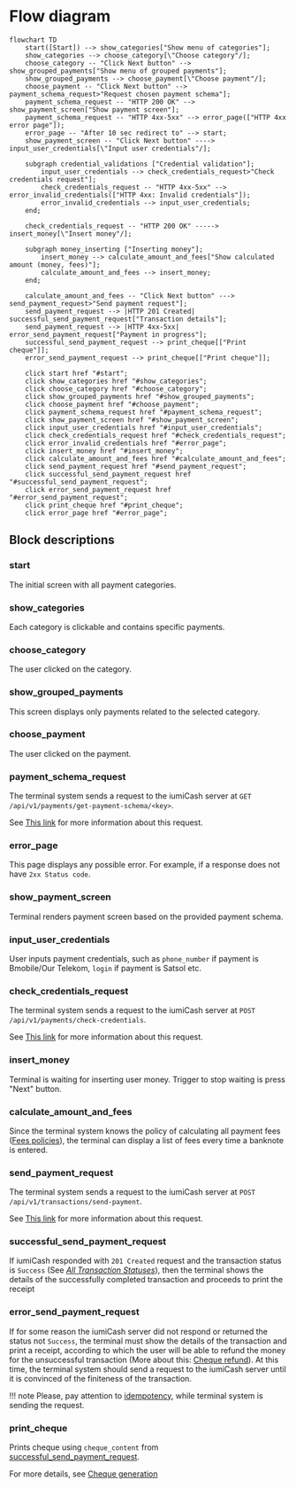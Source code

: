 # Flow diagram

```mermaid
flowchart TD
    start([Start]) --> show_categories["Show menu of categories"];
    show_categories --> choose_category[\"Choose category"/];
    choose_category -- "Click Next button" --> show_grouped_payments["Show menu of grouped payments"];
    show_grouped_payments --> choose_payment[\"Choose payment"/];
    choose_payment -- "Click Next button" --> payment_schema_request>"Request chosen payment schema"];
    payment_schema_request -- "HTTP 200 OK" --> show_payment_screen["Show payment screen"];
    payment_schema_request -- "HTTP 4xx-5xx" --> error_page(["HTTP 4xx error page"]);
    error_page -- "After 10 sec redirect to" --> start;
    show_payment_screen -- "Click Next button" ----> input_user_credentials[\"Input user credentials"/];
    
    subgraph credential_validations ["Credential validation"];
        input_user_credentials --> check_credentials_request>"Check credentials request"];
        check_credentials_request -- "HTTP 4xx-5xx" --> error_invalid_credentials(["HTTP 4xx: Invalid credentials"]);
        error_invalid_credentials --> input_user_credentials;
    end;
    
    check_credentials_request -- "HTTP 200 OK" -----> insert_money[\"Insert money"/];
    
    subgraph money_inserting ["Inserting money"];
        insert_money --> calculate_amount_and_fees["Show calculated amount (money, fees)"];
        calculate_amount_and_fees --> insert_money;
    end;
    
    calculate_amount_and_fees -- "Click Next button" ---> send_payment_request>"Send payment request"];
    send_payment_request --> |HTTP 201 Created| successful_send_payment_request["Transaction details"];
    send_payment_request --> |HTTP 4xx-5xx| error_send_payment_request["Payment in progress"];
    successful_send_payment_request --> print_cheque[["Print cheque"]];
    error_send_payment_request --> print_cheque[["Print cheque"]];

    click start href "#start";
    click show_categories href "#show_categories";
    click choose_category href "#choose_category";
    click show_grouped_payments href "#show_grouped_payments";
    click choose_payment href "#choose_payment";
    click payment_schema_request href "#payment_schema_request";
    click show_payment_screen href "#show_payment_screen";
    click input_user_credentials href "#input_user_credentials";
    click check_credentials_request href "#check_credentials_request";
    click error_invalid_credentials href "#error_page";
    click insert_money href "#insert_money";
    click calculate_amount_and_fees href "#calculate_amount_and_fees";
    click send_payment_request href "#send_payment_request";
    click successful_send_payment_request href "#successful_send_payment_request";
    click error_send_payment_request href "#error_send_payment_request";
    click print_cheque href "#print_cheque";
    click error_page href "#error_page";
```



## Block descriptions

### start

The initial screen with all payment categories.

### show_categories

Each category is clickable and contains specific payments.

### choose_category

The user clicked on the category.

### show_grouped_payments

This screen displays only payments related to the selected category.

### choose_payment

The user clicked on the payment.

### payment_schema_request

The terminal system sends a request to the iumiCash server at `GET /api/v1/payments/get-payment-schema/<key>`.

See [This link](/payments/get_payment_schema/) for more information about this request.

### error_page

This page displays any possible error. For example, if a response does not have `2xx Status code`.

### show_payment_screen

Terminal renders payment screen based on the provided payment schema.

### input_user_credentials

User inputs payment credentials, such as `phone_number` if payment is Bmobile/Our Telekom, `login` if payment is Satsol etc.

### check_credentials_request

The terminal system sends a request to the iumiCash server at `POST /api/v1/payments/check-credentials`.

See [This link](/payments/check_credentials/) for more information about this request.

### insert_money

Terminal is waiting for inserting user money. Trigger to stop waiting is press "Next" button.

### calculate_amount_and_fees

Since the terminal system knows the policy of calculating all payment fees ([Fees policies](/fees/policies)), 
the terminal can display a list of fees every time a banknote is entered.

### send_payment_request

The terminal system sends a request to the iumiCash server at `POST /api/v1/transactions/send-payment`.

See [This link](/payments/send_payment/) for more information about this request.

### successful_send_payment_request

If iumiCash responded with `201 Created` request and the transaction status is `Success` (See [*All Transaction Statuses*](/transactions/statuses)), 
then the terminal shows the details of the successfully 
completed transaction and proceeds to print the receipt

### error_send_payment_request

If for some reason the iumiCash server did not respond or returned the status not `Success`, 
the terminal must show the details of the transaction and print a receipt, 
according to which the user will be able to refund the money for the unsuccessful transaction 
(More about this: [Cheque refund](/payments/cheque_generation/#cheque_refund)). At this time, the terminal system should send a request to the 
iumiCash server until it is convinced of the finiteness of the transaction.

!!! note
    Please, pay attention to [idempotency](/idempotency), while terminal system is sending the request.

### print_cheque

Prints cheque using `cheque_content` from [successful_send_payment_request](#successful_send_payment_request).

For more details, see [Cheque generation](/payments/cheque_generation)
